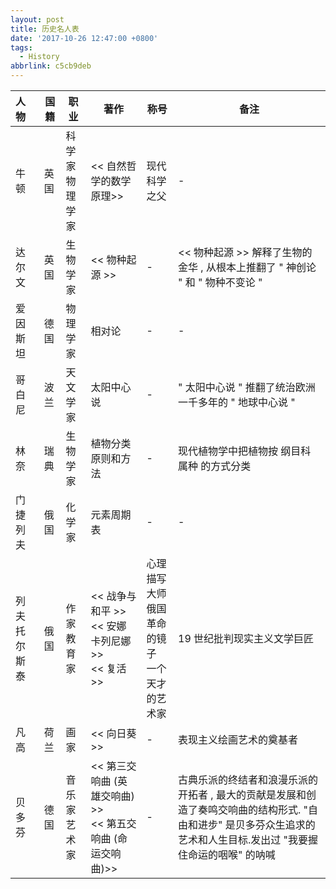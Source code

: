 ```yaml
---
layout: post
title: 历史名人表
date: '2017-10-26 12:47:00 +0800'
tags:
  - History
abbrlink: c5cb9deb
---
```


| 人物 | 国籍 | 职业 | 著作 | 称号 | 备注 |
|:- | - | - | - | - | - |
| 牛顿 | 英国 | 科学家 <br/> 物理学家 | << 自然哲学的数学原理>> | 现代科学之父 | - |
| 达尔文 | 英国 | 生物学家 | << 物种起源 >> | - | << 物种起源 >> 解释了生物的金华 , 从根本上推翻了 " 神创论 " 和 " 物种不变论 " |
| 爱因斯坦 | 德国 | 物理学家 | 相对论 | - | - |
| 哥白尼 | 波兰 | 天文学家 | 太阳中心说 | - | " 太阳中心说 " 推翻了统治欧洲一千多年的 " 地球中心说 " |
| 林奈 | 瑞典 | 生物学家 | 植物分类原则和方法 | - | 现代植物学中把植物按 纲目科属种 的方式分类 |
| 门捷列夫 | 俄国 | 化学家 | 元素周期表 | - | - |
| 列夫 托尔斯泰 | 俄国 | 作家 <br/>教育家 | << 战争与和平 >> <br/><< 安娜 卡列尼娜 >><br/><< 复活 >> | 心理描写大师<br/>俄国革命的镜子<br/>一个天才的艺术家 | 19 世纪批判现实主义文学巨匠 |
| 凡 高 | 荷兰 | 画家 | << 向日葵 >> | - | 表现主义绘画艺术的奠基者 |
| 贝多芬 | 德国 | 音乐家<br/>艺术家 | << 第三交响曲 (英雄交响曲) >> <br/> << 第五交响曲 (命运交响曲)>> | - | 古典乐派的终结者和浪漫乐派的开拓者 , 最大的贡献是发展和创造了奏鸣交响曲的结构形式. "自由和进步" 是贝多芬众生追求的艺术和人生目标.发出过 "我要握住命运的咽喉" 的呐喊 |
